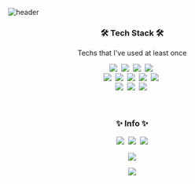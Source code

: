![header](https://capsule-render.vercel.app/api?type=soft&color=auto&height=90&section=header&text=Hi%20there,%20I'm%20YeseulHong!&fontSize=30&animation=twinkling)

<h3 align="center">🛠 Tech Stack 🛠</h3>

<p align="center"> Techs that I've used at least once </p>

<p align="center">
  <img src="https://img.shields.io/badge/C-A8B9CC?style=flat-square&logo=C&logoColor=white"/></a>&nbsp 
  <img src="https://img.shields.io/badge/C++-00599C?style=flat-square&logo=C%2B%2B&logoColor=white"/></a>&nbsp
  <img src="https://img.shields.io/badge/C%23-239120?style=flat-square&logo=c-sharp&logoColor=white"/></a>&nbsp
  <img src="https://img.shields.io/badge/Java-007396?style=flat-square&logo=Java&logoColor=white"/></a>&nbsp 
  <br>
  <img src="https://img.shields.io/badge/HTML-239120?style=flat-square&logo=html5&logoColor=white"/></a>&nbsp
  <img src="https://img.shields.io/badge/css-1572B6?style=flat-square&logo=css3&logoColor=white"/></a>&nbsp 
  <img src="https://img.shields.io/badge/Javascript-ffb13b?style=flat-square&logo=javascript&logoColor=white"/></a>&nbsp 
  <img src="https://img.shields.io/badge/Node.js-339933?style=flat-square&logo=Node.js&logoColor=white"/></a>&nbsp
  <img src="https://img.shields.io/badge/React-61DAFB?style=flat-square&logo=React&logoColor=white"/></a>&nbsp
  <br>
  <img src="https://img.shields.io/badge/ReactNative-61DAFB?style=flat-square&logo=React&logoColor=white"/></a>&nbsp
  <img src="https://img.shields.io/badge/Mysql-4479A1?style=flat-square&logo=MySql&logoColor=white"/></a>&nbsp 
  <img src="https://img.shields.io/badge/AWS-333664?style=flat-square&logo=amazon-aws&logoColor=white"/></a>&nbsp 
</p>

<br>
<h3 align="center"> ✨ Info ✨</h3>
<p align="center">
<!--   <a href="https://blog.naver.com/ghd8119"><img src="https://img.shields.io/badge/Naver%20Blog-00C43B?style=flat-square&logo=Blogger&logoColor=white&link=https://blog.naver.com/ghd8119"/></a>&nbsp -->
  <a href="https://velog.io/@yeseul"><img src="https://img.shields.io/badge/Velog%20(blog)-23c184?style=flat-square&logo=Vimeo&logoColor=white&link=https://blog.naver.com/ghd8119"/></a>&nbsp
  <a href="https://www.instagram.com/study_yeseul_18/"><img src="https://img.shields.io/badge/Instagram-E4405F?style=flat-square&logo=Instagram&logoColor=white&link=https://www.instagram.com/study_yeseul_18/"/></a>&nbsp
  <a href="mailto:ghd8119@naver.com"><img src="https://img.shields.io/badge/Naver%20Mail-00C43B?style=flat-square&logo=Gmail&logoColor=white&link=ghd8119@naver.com"/></a>
</p>

<p align="center">
  <img src="https://github-readme-stats.vercel.app/api?username=HongYeseul&hide=contribs,prs&show_icons=true&theme=graywhite"/>
</p>

<p align="center">
  <a href="https://hits.seeyoufarm.com"><img src="https://hits.seeyoufarm.com/api/count/incr/badge.svg?url=https%3A%2F%2Fgithub.com%2FHongYeseul&count_bg=%237719AA&title_bg=%234B275F&icon=pinboard.svg&icon_color=%23E7E7E7&title=hits&edge_flat=true"/></a>
</p>

<!--
**HongYeseul/HongYeseul** is a ✨ _special_ ✨ repository because its `README.md` (this file) appears on your GitHub profile.

Here are some ideas to get you started:

- 🔭 I’m currently working on ...
- 🌱 I’m currently learning ...
- 👯 I’m looking to collaborate on ...
- 🤔 I’m looking for help with ...
- 💬 Ask me about ...
- 📫 How to reach me: ...
- 😄 Pronouns: ...
- ⚡ Fun fact: ...
-->
